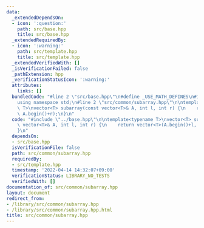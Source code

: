 ```yaml
---
data:
  _extendedDependsOn:
  - icon: ':question:'
    path: src/base.hpp
    title: src/base.hpp
  _extendedRequiredBy:
  - icon: ':warning:'
    path: src/template.hpp
    title: src/template.hpp
  _extendedVerifiedWith: []
  _isVerificationFailed: false
  _pathExtension: hpp
  _verificationStatusIcon: ':warning:'
  attributes:
    links: []
  bundledCode: "#line 2 \"src/base.hpp\"\n#define _USE_MATH_DEFINES\n#include <bits/stdc++.h>\n\
    using namespace std;\n#line 2 \"src/common/subarray.hpp\"\n\ntemplate<typename\
    \ T>\nvector<T> subarray(const vector<T>& A, int l, int r) {\n    return vector<T>(A.begin()+l,\
    \ A.begin()+r);\n}\n"
  code: "#include \"../base.hpp\"\n\ntemplate<typename T>\nvector<T> subarray(const\
    \ vector<T>& A, int l, int r) {\n    return vector<T>(A.begin()+l, A.begin()+r);\n\
    }\n"
  dependsOn:
  - src/base.hpp
  isVerificationFile: false
  path: src/common/subarray.hpp
  requiredBy:
  - src/template.hpp
  timestamp: '2022-04-14 14:32:07+09:00'
  verificationStatus: LIBRARY_NO_TESTS
  verifiedWith: []
documentation_of: src/common/subarray.hpp
layout: document
redirect_from:
- /library/src/common/subarray.hpp
- /library/src/common/subarray.hpp.html
title: src/common/subarray.hpp
---
```

